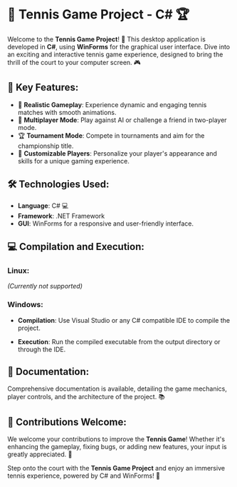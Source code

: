 # 🎾 **Tennis Game Project - C#** 🏆

Welcome to the **Tennis Game Project**! 🎉 This desktop application is developed in **C#**, using **WinForms** for the graphical user interface. Dive into an exciting and interactive tennis game experience, designed to bring the thrill of the court to your computer screen. 🎮

## 🌟 **Key Features**:
- 🏸 **Realistic Gameplay**: Experience dynamic and engaging tennis matches with smooth animations.
- 👥 **Multiplayer Mode**: Play against AI or challenge a friend in two-player mode.
- 🏆 **Tournament Mode**: Compete in tournaments and aim for the championship title.
- 🎨 **Customizable Players**: Personalize your player's appearance and skills for a unique gaming experience.

## 🛠️ **Technologies Used**:
- **Language**: C# 💻
- **Framework**: .NET Framework
- **GUI**: WinForms for a responsive and user-friendly interface.

## 💻 **Compilation and Execution**:

### **Linux**:
*(Currently not supported)*

### **Windows**:
- **Compilation**:
  Use Visual Studio or any C# compatible IDE to compile the project.

- **Execution**:
  Run the compiled executable from the output directory or through the IDE.

## 📄 **Documentation**:
Comprehensive documentation is available, detailing the game mechanics, player controls, and the architecture of the project. 📚

## 🤝 **Contributions Welcome**:
We welcome your contributions to improve the **Tennis Game**! Whether it's enhancing the gameplay, fixing bugs, or adding new features, your input is greatly appreciated. 💼

Step onto the court with the **Tennis Game Project** and enjoy an immersive tennis experience, powered by C# and WinForms! 🏅


